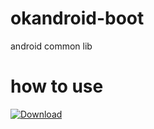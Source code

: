 # okandroid-boot
android common lib

# how to use
[ ![Download](https://api.bintray.com/packages/idonans/maven/okandroid-boot/images/download.svg) ](https://bintray.com/idonans/maven/okandroid-boot/_latestVersion)
